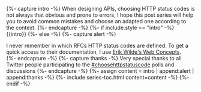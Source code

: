 {%- capture intro -%}
When designing APIs, choosing HTTP status codes is not always that obvious and prone to errors, I hope this post series will help you to avoid common mistakes and choose an adapted one according to the context.
{%- endcapture -%}
{%- if include.style == "intro" -%}
{{intro}}
{%- else -%}
{%- capture alert -%}
<div class="alert alert-info">
I never remember in which RFCs HTTP status codes are defined.
To get a quick access to their documentation, I use <a class="alert-link" href="https://webconcepts.info/concepts/http-status-code/">Erik Wilde's Web Concepts</a>.
</div>
{%- endcapture -%}
{%- capture thanks -%}
Very special thanks to all Twitter people participating to the <a href="https://twitter.com/search?q=%23choosehttpstatuscode&src=typed_query">#choosehttpstatuscode</a> polls and discussions
{%- endcapture -%}
{%- assign content = intro | append:alert | append:thanks -%}
{%- include series-toc.html content=content -%}
{%- endif -%}